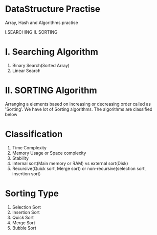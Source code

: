 # DataStructure Practise
Array, Hash and Algorithms practise

I.SEARCHING
II. SORTING

# I. Searching Algorithm
1. Binary Search(Sorted Array)
2. Linear Search

# II. SORTING Algorithm

Arranging a elements based on increasing or decreasing order called as 'Sorting'. We have lot of Sorting algorithms. 
The algorithms are classified below

# Classification
1. Time Complexity
2. Memory Usage or Space complexity
3. Stability
4. Internal sort(Main memory or RAM) vs external sort(Disk)
5. Recursive(Quick sort, Merge sort) or non-recursive(selection sort, insertion sort) 

# Sorting Type
1. Selection Sort
2. Insertion Sort
3. Quick Sort
4. Merge Sort
5. Bubble Sort


